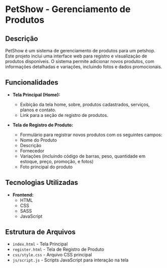 # PetShow - Gerenciamento de Produtos

## Descrição

PetShow é um sistema de gerenciamento de produtos para um petshop. Este projeto inclui uma interface web para registro e visualização de produtos disponíveis. O sistema permite adicionar novos produtos, com informações detalhadas e variações, incluindo fotos e dados promocionais.

## Funcionalidades

- **Tela Principal (Home):**
  - Exibição da tela home, sobre, produtos cadastrados, serviços, planos e contato.
  - Link para a seção de registro de produtos.

- **Tela de Registro de Produto:**
    - Formulário para registrar novos produtos com os seguintes campos:
    - Nome do Produto
    - Descrição
    - Fornecedor
    - Variações (incluindo código de barras, peso, quantidade em estoque, preço, promoção, e fotos)
    - Foto principal do produto

## Tecnologias Utilizadas

- **Frontend:**
  - HTML
  - CSS
  - SASS
  - JavaScript

## Estrutura de Arquivos

- `index.html` - Tela Principal
- `register.html` - Tela de Registro de Produto
- `css/style.css` - Arquivo CSS principal
- `js/script.js` - Scripts JavaScript para interação na tela
